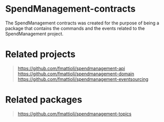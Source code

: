# SpendManagement-contracts
The SpendManagement contracts was created for the purpose of being a package that contains the commands and the events related to the SpendManagement project.


# Related projects
> https://github.com/fmattioli/spendmanagement-api <br/>
> https://github.com/fmattioli/spendmanagement-domain <br/>
> https://github.com/fmattioli/spendmanagement-eventsourcing <br/>

# Related packages
> https://github.com/fmattioli/spendmanagement-topics <br/>
